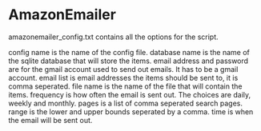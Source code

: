 # AmazonEmailer

amazonemailer_config.txt contains all the options for the script.

config name is the name of the config file.
database name is the name of the sqlite database that will store the items.
email address and password are for the gmail account used to send out emails. It has to be a gmail account.
email list is email addresses the items should be sent to, it is comma seperated.
file name is the name of the file that will contain the items.
frequency is how often the email is sent out. The choices are daily, weekly and monthly.
pages is a list of comma seperated search pages.
range is the lower and upper bounds seperated by a comma.
time is when the email will be sent out.
